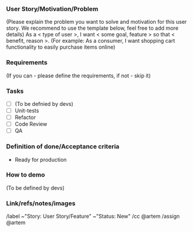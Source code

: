 ### User Story/Motivation/Problem
(Please explain the problem you want to solve and motivation for this user story. We recommend to use the template below, feel free to add more details)
As a < type of user >, I want < some goal, feature > so that < benefit, reason >. (For example: As a consumer, I want shopping cart functionality to easily purchase items online)

### Requirements
(If you can - please define the requirements, if not - skip it)

### Tasks
- [ ] (To be defnied by devs)
- [ ] Unit-tests
- [ ] Refactor
- [ ] Code Review
- [ ] QA

### Definition of done/Acceptance criteria
- Ready for production

### How to demo
(To be defined by devs)

### Link/refs/notes/images

/label ~"Story: User Story/Feature" ~"Status: New"
/cc @artem
/assign @artem
